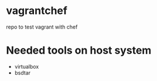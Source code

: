 vagrantchef
===========

repo to test vagrant with chef

# Needed tools on host system
- virtualbox
- bsdtar


